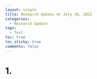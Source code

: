 ```yaml
---
layout: single
title: Research Update on July 20, 2022
categories: 
  - Research Update
tags: 
  - Test
toc: true
toc_sticky: true
comments: false
---
```


<!--  -->
# 1.

